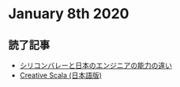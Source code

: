 # January 8th 2020
## 読了記事
- [シリコンバレーと日本のエンジニアの能力の違い](http://sakaijun.blog.jp/archives/39303583.html)
- [Creative Scala (日本語版)](http://eed3si9n.com/creative-scala/creative-scala.html)
